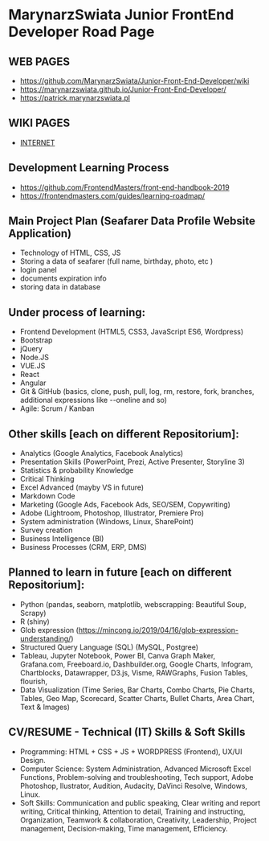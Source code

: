 # MarynarzSwiata Junior FrontEnd Developer Road Page

## WEB PAGES 

+ <https://github.com/MarynarzSwiata/Junior-Front-End-Developer/wiki>
+ <https://marynarzswiata.github.io/Junior-Front-End-Developer/>
+ <https://patrick.marynarzswiata.pl>


## WIKI PAGES

+ [INTERNET](https://github.com/MarynarzSwiata/Junior-Front-End-Developer/wiki/1.-INTERNET)

## Development Learning Process

+ <https://github.com/FrontendMasters/front-end-handbook-2019>
+ <https://frontendmasters.com/guides/learning-roadmap/>

## Main Project Plan (Seafarer Data Profile Website Application)

+ Technology of HTML, CSS, JS
+ Storing a data of seafarer (full name, birthday, photo, etc )
+ login panel
+ documents expiration info
+ storing data in database

## Under process of learning:

+ Frontend Development (HTML5, CSS3, JavaScript ES6, Wordpress)
+ Bootstrap
+ jQuery
+ Node.JS
+ VUE.JS
+ React
+ Angular
+ Git & GitHub (basics, clone, push, pull, log, rm, restore, fork, branches, additional expressions like --oneline and so)
+ Agile: Scrum / Kanban

## Other skills [each on different Repositorium]:

+ Analytics (Google Analytics, Facebook Analytics)
+ Presentation Skills (PowerPoint, Prezi, Active Presenter, Storyline 3)
+ Statistics & probability Knowledge
+ Critical Thinking
+ Excel Advanced (mayby VS in future)
+ Markdown Code
+ Marketing (Google Ads, Facebook Ads, SEO/SEM, Copywriting)
+ Adobe (Lightroom, Photoshop, Illustrator, Premiere Pro)
+ System administration (Windows, Linux, SharePoint)
+ Survey creation
+ Business Intelligence (BI)
+ Business Processes (CRM, ERP, DMS)

## Planned to learn in future [each on different Repositorium]:

+ Python (pandas, seaborn, matplotlib, webscrapping: Beautiful Soup, Scrapy)
+ R (shiny)
+ Glob expression (https://mincong.io/2019/04/16/glob-expression-understanding/)
+ Structured Query Language (SQL) (MySQL, Postgree)
+ Tableau, Jupyter Notebook, Power BI, Canva Graph Maker, Grafana.com, Freeboard.io, Dashbuilder.org, Google Charts, Infogram, Chartblocks, Datawrapper, D3.js, Visme, RAWGraphs, Fusion Tables, flourish,
+ Data Visualization (Time Series, Bar Charts, Combo Charts, Pie Charts, Tables, Geo Map, Scorecard, Scatter Charts, Bullet Charts, Area Chart, Text & Images)

## CV/RESUME - Technical (IT) Skills & Soft Skills

+ Programming: HTML + CSS + JS + WORDPRESS (Frontend), UX/UI Design.
+ Computer Science: System Administration, Advanced Microsoft Excel Functions, Problem-solving and troubleshooting, Tech support, Adobe Photoshop, Ilustrator, Audition, Audacity, DaVinci Resolve, Windows, Linux.
+ Soft Skills: Communication and public speaking, Clear writing and report writing, Critical thinking, Attention to detail, Training and instructing, Organization, Teamwork & collaboration, Creativity, Leadership, Project management, Decision-making, Time management, Efficiency.
